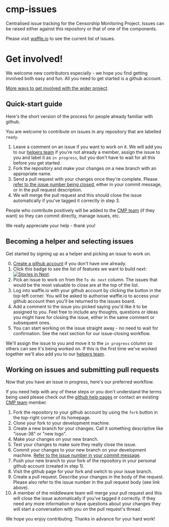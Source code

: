 cmp-issues
==========

Centralised issue tracking for the Censorship Monitoring Project.
Issues can be raised either against this repository or that of one of the components.

Please visit [waffle.io](https://waffle.io/openrightsgroup/cmp-issues) to see the current list of issues.

Get involved!
=============

We welcome new contributors especially - we hope you find getting involved both easy and fun. All you need to get started is a github account.

[More ways to get involved with the wider project](http://www.blocked.org.uk/help).

Quick-start guide
-----------------

Here's the short version of the process for people already familiar with github.

You are welcome to contribute on issues in any repository that are labelled `ready`.

1. Leave a comment on an issue if you want to work on it. We will add you to our [helpers team](https://github.com/orgs/openrightsgroup/teams/helpers) if you're not already a member, assign the issue to you and label it as `in progress`, but you don't have to wait for all this before you get started.
2. Fork the repository and make your changes on a new branch with an appropriate name.
3. Send a pull request with your changes once they're complete. Please [refer to the issue number being closed](https://help.github.com/articles/closing-issues-via-commit-messages), either in your commit message, or in the pull request description.
4. We will merge the pull request and this should close the issue automatically if you've tagged it correctly in step 3.

People who contribute positively will be added to the [CMP team](https://github.com/orgs/openrightsgroup/teams/cmp) (if they want) so they can commit directly, manage issues, etc.

We really appreciate your help - thank you!

Becoming a helper and selecting issues
--------------------------------------

Get started by signing up as a helper and picking an issue to work on.

0. [Create a github account](https://github.com/) if you don't have one already.
1. Click this badge to see the list of features we want to build next: [![Stories in Next](https://badge.waffle.io/openrightsgroup/cmp-issues.png?label=ready&title=To+do+next)](https://waffle.io/openrightsgroup/cmp-issues).
2. Pick an issue to work on from the `To do next` column. The issues that would be the most valuable to close are at the top of the list.
3. Log into waffle.io with your github account by clicking the button in the top-left corner. You will be asked to authorise waffle.io to access your github account then you'll be returned to the issues board.
4. Add a comment to the issue you picked saying you'd like it to be assigned to you. Feel free to include any thoughts, questions or ideas you might have for closing the issue, either in the same comment or subsequent ones.
5. You can start working on the issue straight away - no need to wait for confirmation. See the next section for our issue-closing workflow.

We'll assign the issue to you and move it to the `in progress` column so others can see it's being worked on. If this is the first time we've worked together we'll also add you to our [helpers team](https://github.com/orgs/openrightsgroup/teams/helpers).

Working on issues and submitting pull requests
----------------------------------------------

Now that you have an issue in progress, here's our preferred workflow.

If you need help with any of these steps or you don't understand the terms being used please check out the [github help pages](https://help.github.com/articles/fork-a-repo) or contact an existing [CMP team](https://github.com/orgs/openrightsgroup/teams/cmp) member.

1. Fork the repository to your github account by using the `fork` button in the top-right corner of its homepage.
2. Clone your fork to your development machine.
3. Create a new branch for your changes. Call it something descriptive like "issue-38" or "new logo".
4. Make your changes on your new branch.
5. Test your changes to make sure they really close the issue.
6. Commit your changes to your new branch on your development machine. [Refer to the issue number in your commit message](https://help.github.com/articles/closing-issues-via-commit-messages).
7. Push your new branch to your fork of the repository in your personal github account (created in step 1).
8. Visit the github page for your fork and switch to your issue branch.
9. Create a pull request. Describe your changes in the body of the request. Please also refer to the issue number in the pull request body (see link above).
10. A member of the middleware team will merge your pull request and this will close the issue automatically if you've tagged it correctly. If they need any more information or have questions about your changes they will start a conversation with you on the pull request's thread.

We hope you enjoy contributing. Thanks in advance for your hard work!
